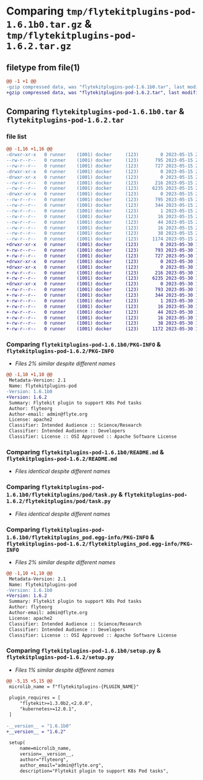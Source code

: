 # Comparing `tmp/flytekitplugins-pod-1.6.1b0.tar.gz` & `tmp/flytekitplugins-pod-1.6.2.tar.gz`

## filetype from file(1)

```diff
@@ -1 +1 @@
-gzip compressed data, was "flytekitplugins-pod-1.6.1b0.tar", last modified: Mon May 15 22:07:05 2023, max compression
+gzip compressed data, was "flytekitplugins-pod-1.6.2.tar", last modified: Tue May 30 15:24:17 2023, max compression
```

## Comparing `flytekitplugins-pod-1.6.1b0.tar` & `flytekitplugins-pod-1.6.2.tar`

### file list

```diff
@@ -1,16 +1,16 @@
-drwxr-xr-x   0 runner    (1001) docker     (123)        0 2023-05-15 22:07:05.915812 flytekitplugins-pod-1.6.1b0/
--rw-r--r--   0 runner    (1001) docker     (123)      795 2023-05-15 22:07:05.915812 flytekitplugins-pod-1.6.1b0/PKG-INFO
--rw-r--r--   0 runner    (1001) docker     (123)      727 2023-05-15 22:06:44.000000 flytekitplugins-pod-1.6.1b0/README.md
-drwxr-xr-x   0 runner    (1001) docker     (123)        0 2023-05-15 22:07:05.911812 flytekitplugins-pod-1.6.1b0/flytekitplugins/
-drwxr-xr-x   0 runner    (1001) docker     (123)        0 2023-05-15 22:07:05.915812 flytekitplugins-pod-1.6.1b0/flytekitplugins/pod/
--rw-r--r--   0 runner    (1001) docker     (123)      216 2023-05-15 22:06:44.000000 flytekitplugins-pod-1.6.1b0/flytekitplugins/pod/__init__.py
--rw-r--r--   0 runner    (1001) docker     (123)     6235 2023-05-15 22:06:44.000000 flytekitplugins-pod-1.6.1b0/flytekitplugins/pod/task.py
-drwxr-xr-x   0 runner    (1001) docker     (123)        0 2023-05-15 22:07:05.915812 flytekitplugins-pod-1.6.1b0/flytekitplugins_pod.egg-info/
--rw-r--r--   0 runner    (1001) docker     (123)      795 2023-05-15 22:07:05.000000 flytekitplugins-pod-1.6.1b0/flytekitplugins_pod.egg-info/PKG-INFO
--rw-r--r--   0 runner    (1001) docker     (123)      344 2023-05-15 22:07:05.000000 flytekitplugins-pod-1.6.1b0/flytekitplugins_pod.egg-info/SOURCES.txt
--rw-r--r--   0 runner    (1001) docker     (123)        1 2023-05-15 22:07:05.000000 flytekitplugins-pod-1.6.1b0/flytekitplugins_pod.egg-info/dependency_links.txt
--rw-r--r--   0 runner    (1001) docker     (123)       16 2023-05-15 22:07:05.000000 flytekitplugins-pod-1.6.1b0/flytekitplugins_pod.egg-info/namespace_packages.txt
--rw-r--r--   0 runner    (1001) docker     (123)       44 2023-05-15 22:07:05.000000 flytekitplugins-pod-1.6.1b0/flytekitplugins_pod.egg-info/requires.txt
--rw-r--r--   0 runner    (1001) docker     (123)       16 2023-05-15 22:07:05.000000 flytekitplugins-pod-1.6.1b0/flytekitplugins_pod.egg-info/top_level.txt
--rw-r--r--   0 runner    (1001) docker     (123)       38 2023-05-15 22:07:05.915812 flytekitplugins-pod-1.6.1b0/setup.cfg
--rw-r--r--   0 runner    (1001) docker     (123)     1174 2023-05-15 22:07:00.000000 flytekitplugins-pod-1.6.1b0/setup.py
+drwxr-xr-x   0 runner    (1001) docker     (123)        0 2023-05-30 15:24:17.449493 flytekitplugins-pod-1.6.2/
+-rw-r--r--   0 runner    (1001) docker     (123)      793 2023-05-30 15:24:17.449493 flytekitplugins-pod-1.6.2/PKG-INFO
+-rw-r--r--   0 runner    (1001) docker     (123)      727 2023-05-30 15:23:56.000000 flytekitplugins-pod-1.6.2/README.md
+drwxr-xr-x   0 runner    (1001) docker     (123)        0 2023-05-30 15:24:17.445493 flytekitplugins-pod-1.6.2/flytekitplugins/
+drwxr-xr-x   0 runner    (1001) docker     (123)        0 2023-05-30 15:24:17.445493 flytekitplugins-pod-1.6.2/flytekitplugins/pod/
+-rw-r--r--   0 runner    (1001) docker     (123)      216 2023-05-30 15:23:56.000000 flytekitplugins-pod-1.6.2/flytekitplugins/pod/__init__.py
+-rw-r--r--   0 runner    (1001) docker     (123)     6235 2023-05-30 15:23:56.000000 flytekitplugins-pod-1.6.2/flytekitplugins/pod/task.py
+drwxr-xr-x   0 runner    (1001) docker     (123)        0 2023-05-30 15:24:17.449493 flytekitplugins-pod-1.6.2/flytekitplugins_pod.egg-info/
+-rw-r--r--   0 runner    (1001) docker     (123)      793 2023-05-30 15:24:17.000000 flytekitplugins-pod-1.6.2/flytekitplugins_pod.egg-info/PKG-INFO
+-rw-r--r--   0 runner    (1001) docker     (123)      344 2023-05-30 15:24:17.000000 flytekitplugins-pod-1.6.2/flytekitplugins_pod.egg-info/SOURCES.txt
+-rw-r--r--   0 runner    (1001) docker     (123)        1 2023-05-30 15:24:17.000000 flytekitplugins-pod-1.6.2/flytekitplugins_pod.egg-info/dependency_links.txt
+-rw-r--r--   0 runner    (1001) docker     (123)       16 2023-05-30 15:24:17.000000 flytekitplugins-pod-1.6.2/flytekitplugins_pod.egg-info/namespace_packages.txt
+-rw-r--r--   0 runner    (1001) docker     (123)       44 2023-05-30 15:24:17.000000 flytekitplugins-pod-1.6.2/flytekitplugins_pod.egg-info/requires.txt
+-rw-r--r--   0 runner    (1001) docker     (123)       16 2023-05-30 15:24:17.000000 flytekitplugins-pod-1.6.2/flytekitplugins_pod.egg-info/top_level.txt
+-rw-r--r--   0 runner    (1001) docker     (123)       38 2023-05-30 15:24:17.449493 flytekitplugins-pod-1.6.2/setup.cfg
+-rw-r--r--   0 runner    (1001) docker     (123)     1172 2023-05-30 15:24:12.000000 flytekitplugins-pod-1.6.2/setup.py
```

### Comparing `flytekitplugins-pod-1.6.1b0/PKG-INFO` & `flytekitplugins-pod-1.6.2/PKG-INFO`

 * *Files 2% similar despite different names*

```diff
@@ -1,10 +1,10 @@
 Metadata-Version: 2.1
 Name: flytekitplugins-pod
-Version: 1.6.1b0
+Version: 1.6.2
 Summary: Flytekit plugin to support K8s Pod tasks
 Author: flyteorg
 Author-email: admin@flyte.org
 License: apache2
 Classifier: Intended Audience :: Science/Research
 Classifier: Intended Audience :: Developers
 Classifier: License :: OSI Approved :: Apache Software License
```

### Comparing `flytekitplugins-pod-1.6.1b0/README.md` & `flytekitplugins-pod-1.6.2/README.md`

 * *Files identical despite different names*

### Comparing `flytekitplugins-pod-1.6.1b0/flytekitplugins/pod/task.py` & `flytekitplugins-pod-1.6.2/flytekitplugins/pod/task.py`

 * *Files identical despite different names*

### Comparing `flytekitplugins-pod-1.6.1b0/flytekitplugins_pod.egg-info/PKG-INFO` & `flytekitplugins-pod-1.6.2/flytekitplugins_pod.egg-info/PKG-INFO`

 * *Files 2% similar despite different names*

```diff
@@ -1,10 +1,10 @@
 Metadata-Version: 2.1
 Name: flytekitplugins-pod
-Version: 1.6.1b0
+Version: 1.6.2
 Summary: Flytekit plugin to support K8s Pod tasks
 Author: flyteorg
 Author-email: admin@flyte.org
 License: apache2
 Classifier: Intended Audience :: Science/Research
 Classifier: Intended Audience :: Developers
 Classifier: License :: OSI Approved :: Apache Software License
```

### Comparing `flytekitplugins-pod-1.6.1b0/setup.py` & `flytekitplugins-pod-1.6.2/setup.py`

 * *Files 1% similar despite different names*

```diff
@@ -5,15 +5,15 @@
 microlib_name = f"flytekitplugins-{PLUGIN_NAME}"
 
 plugin_requires = [
     "flytekit>=1.3.0b2,<2.0.0",
     "kubernetes>=12.0.1",
 ]
 
-__version__ = "1.6.1b0"
+__version__ = "1.6.2"
 
 setup(
     name=microlib_name,
     version=__version__,
     author="flyteorg",
     author_email="admin@flyte.org",
     description="Flytekit plugin to support K8s Pod tasks",
```

